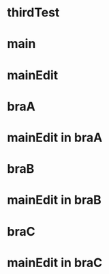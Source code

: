 # thirdTest

# main

# mainEdit

# braA


# mainEdit in braA

# braB

# mainEdit in braB

# braC

# mainEdit in braC
